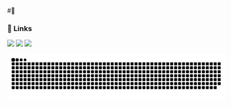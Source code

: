 #👋


### 🔗 Links
[<img src="https://img.shields.io/badge/linkedin-%230077B5.svg?&style=for-the-badge&logo=linkedin&logoColor=white">](https://www.linkedin.com/in/taranjot-kalkat-090248212/)
[<img src="https://img.shields.io/badge/Portfolio-%23000000.svg?&style=for-the-badge">](https://github.com/taranjot5k)
[<img src="https://img.shields.io/badge/Resume-%23000000.svg?&style=for-the-badge">](https://github.com/user-attachments/files/18353622/KALKAT_TARANJOT_Resume.1.pdf)

![snake_gif](https://github.com/mahfoozm/mahfoozm/blob/output/github-contribution-grid-snake-dark.svg#gh-dark-mode-only)


